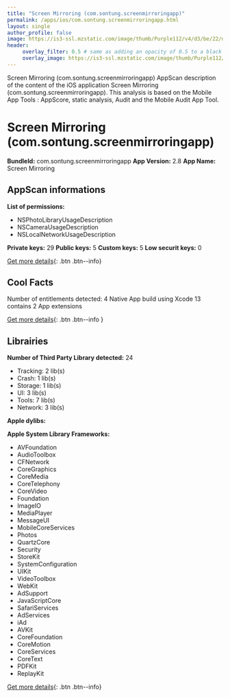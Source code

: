 ```yaml
---
title: "Screen Mirroring (com.sontung.screenmirroringapp)"
permalink: /apps/ios/com.sontung.screenmirroringapp.html
layout: single
author_profile: false
image: https://is3-ssl.mzstatic.com/image/thumb/Purple112/v4/d3/be/22/d3be2235-439e-4f97-4997-76ea8fc04e24/AppIcon-1x_U007emarketing-0-6-0-85-220.png/512x512bb.jpg
header: 
     overlay_filter: 0.5 # same as adding an opacity of 0.5 to a black background
     overlay_image: https://is3-ssl.mzstatic.com/image/thumb/Purple112/v4/d3/be/22/d3be2235-439e-4f97-4997-76ea8fc04e24/AppIcon-1x_U007emarketing-0-6-0-85-220.png/512x512bb.jpg
---
```

Screen Mirroring (com.sontung.screenmirroringapp) AppScan description of the content of the iOS application Screen Mirroring (com.sontung.screenmirroringapp). This analysis is based on the Mobile App Tools : AppScore, static analysis, Audit and the Mobile Audit App Tool.

# Screen Mirroring (com.sontung.screenmirroringapp)

**BundleId:** com.sontung.screenmirroringapp
**App Version:** 2.8
**App Name:** Screen Mirroring


## AppScan informations 

**List of permissions:** 
- NSPhotoLibraryUsageDescription
- NSCameraUsageDescription
- NSLocalNetworkUsageDescription
  
  
**Private keys:** 29
**Public keys:** 5
**Custom keys:** 5
**Low securit keys:** 0
  
[Get more details](/pricing.html){: .btn .btn--info}

## Cool Facts

Number of entitlements detected: 4
Native App
build using Xcode 13
contains 2 App extensions
  
[Get more details](/pricing.html){: .btn .btn--info }

## Librairies 
**Number of Third Party Library detected:** 24
- Tracking: 2 lib(s)
- Crash: 1 lib(s)
- Storage: 1 lib(s)
- UI: 3 lib(s)
- Tools: 7 lib(s)
- Network: 3 lib(s)


**Apple dylibs:**


**Apple System Library Frameworks:**
- AVFoundation
- AudioToolbox
- CFNetwork
- CoreGraphics
- CoreMedia
- CoreTelephony
- CoreVideo
- Foundation
- ImageIO
- MediaPlayer
- MessageUI
- MobileCoreServices
- Photos
- QuartzCore
- Security
- StoreKit
- SystemConfiguration
- UIKit
- VideoToolbox
- WebKit
- AdSupport
- JavaScriptCore
- SafariServices
- AdServices
- iAd
- AVKit
- CoreFoundation
- CoreMotion
- CoreServices
- CoreText
- PDFKit
- ReplayKit


  
[Get more details](/pricing.html){: .btn .btn--info}

